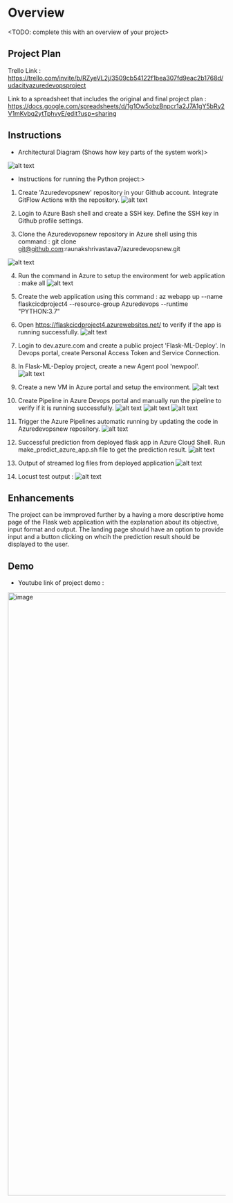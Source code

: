 # Overview

<TODO: complete this with an overview of your project>

## Project Plan

Trello Link : https://trello.com/invite/b/RZyeVL2j/3509cb54122f1bea307fd9eac2b1768d/udacityazuredevopsproject

Link to a spreadsheet that includes the original and final project plan : https://docs.google.com/spreadsheets/d/1g1Ow5obzBnpcr1a2J7A1gY5bRy2V1mKvbq2ytTphvyE/edit?usp=sharing


## Instructions

* Architectural Diagram (Shows how key parts of the system work)>

![alt text](https://github.com/raunakshrivastava7/azuredevopsnew/blob/main/screenshots/Archdiagram.png)

* Instructions for running the Python project:>

1. Create 'Azuredevopsnew' repository in your Github account. Integrate GitFlow Actions with the repository.
![alt text](https://github.com/raunakshrivastava7/azuredevopsnew/blob/main/screenshots/GithubActionWorkflow.png)

2. Login to Azure Bash shell and create a SSH key. Define the SSH key in Github profile settings.
3. Clone the Azuredevopsnew repository in Azure shell using this command : git clone git@github.com:raunakshrivastava7/azuredevopsnew.git

![alt text](https://github.com/raunakshrivastava7/azuredevopsnew/blob/main/screenshots/git%20clone.png)

4. Run the command in Azure to setup the environment for web application : make all
![alt text](https://github.com/raunakshrivastava7/azuredevopsnew/blob/main/screenshots/successful%20make.png)

5. Create the web application using this command : az webapp up --name flaskcicdproject4 --resource-group Azuredevops --runtime "PYTHON:3.7"

6. Open https://flaskcicdproject4.azurewebsites.net/ to verify if the app is running successfully.
![alt text](https://github.com/raunakshrivastava7/azuredevopsnew/blob/main/screenshots/webapp_home.png)


7. Login to dev.azure.com and create a public project 'Flask-ML-Deploy'. In Devops portal, create Personal Access Token and Service Connection.

8. In Flask-ML-Deploy project, create a new Agent pool 'newpool'.
![alt text](https://github.com/raunakshrivastava7/azuredevopsnew/blob/main/screenshots/agent_pool.png)


9. Create a new VM in Azure portal and setup the environment.
![alt text](https://github.com/raunakshrivastava7/azuredevopsnew/blob/main/screenshots/agent_pool_vm2.png)

10. Create Pipeline in Azure Devops portal and manually run the pipeline to verify if it is running successfully.
![alt text](https://github.com/raunakshrivastava7/azuredevopsnew/blob/main/screenshots/azure_pipeline_manual_run.png)
![alt text](https://github.com/raunakshrivastava7/azuredevopsnew/blob/main/screenshots/azure_pipeline_build.png)
![alt text](https://github.com/raunakshrivastava7/azuredevopsnew/blob/main/screenshots/azure_pipeline_deploy.png)


11. Trigger the Azure Pipelines automatic running by updating the code in Azuredevopsnew repository.
![alt text](https://github.com/raunakshrivastava7/azuredevopsnew/blob/main/screenshots/azure_pipeline_run_by_github_action.png)


12. Successful prediction from deployed flask app in Azure Cloud Shell. Run make_predict_azure_app.sh file to get the prediction result.
![alt text](https://github.com/raunakshrivastava7/azuredevopsnew/blob/main/screenshots/webapp_correct_prediction.png)

13. Output of streamed log files from deployed application
![alt text](https://github.com/raunakshrivastava7/azuredevopsnew/blob/main/screenshots/webapp_log2.png)


14. Locust test output :
![alt text](https://github.com/raunakshrivastava7/azuredevopsnew/blob/main/screenshots/Locust_log4.png)

> 

## Enhancements

The project can be immproved further by a having a more descriptive home page of the Flask web application with the explanation about its objective, input format and output. The landing page should have an option to provide input and a button clicking on whcih the prediction result should be displayed to the user.

## Demo 

* Youtube link of project demo : 


<img width="1391" alt="image" src="https://user-images.githubusercontent.com/13537446/187718276-e377eb78-9d5f-4bd3-821c-26094fb9135e.png">



